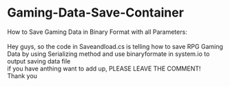 # Gaming-Data-Save-Container
How to Save Gaming Data in Binary Format with all Parameters: <br/> <br/>
Hey guys, so the code in Saveandload.cs is telling how to save RPG Gaming Data by using Serializing method 
and use binaryformate in system.io to output saving data file <br/>
if you have anthing want to add up, PLEASE LEAVE THE COMMENT! <br/>
Thank you<br/>

